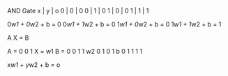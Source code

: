 AND Gate
 x | y | o 
 0 | 0 | 0
 0 | 1 | 0
 1 | 0 | 0
 1 | 1 | 1

 0*w1 + 0*w2 + b = 0
 0*w1 + 1*w2 + b = 0
 1*w1 + 0*w2 + b = 0
 1*w1 + 1*w2 + b = 1

A X = B

 A = 0 0 1  X = w1  B = 0
     0 1 1      w2      0
     1 0 1      b       0
     1 1 1              1

 x*w1 + y*w2 + b = o
